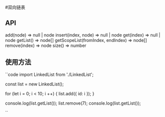 #双向链表
## API
add(node) => null | node
insert(index, node) => null | node
get(index) => null | node
getList() => node[]
getScopeList(fromIndex, endIndex) => node[]
remove(index) => node
size() => number
## 使用方法
``code
import LinkedList from './LinkedList';

const list = new LinkedList();

for (let i = 0; i < 10; i ++) {
  list.add({ id: i });
}

console.log(list.getList());
list.remove(7);
console.log(list.getList());

``
